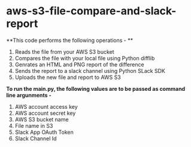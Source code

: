 # aws-s3-file-compare-and-slack-report

**This code performs the following operations - **

1. Reads the file from your AWS S3 bucket
2. Compares the file with your local file using Python difflib
3. Genrates an HTML and PNG report of the difference
4. Sends the report to a slack channel using Python SLack SDK
5. Uploads the new file and report to AWS S3

**To run the main.py, the following values are to be passed as command line argunments -**

1. AWS account access key
2. AWS account secret key
3. AWS S3 bucket name
4. File name in S3
5. Slack App OAuth Token
6. Slack Channel Id
